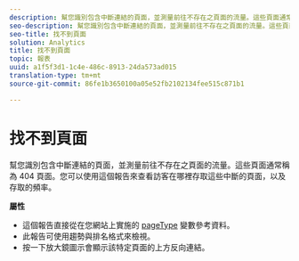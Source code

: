```yaml
---
description: 幫您識別包含中斷連結的頁面，並測量前往不存在之頁面的流量。這些頁面通常稱為 404 頁面。您可以使用這個報告來查看訪客在哪裡存取這些中斷的頁面，以及存取的頻率。
seo-description: 幫您識別包含中斷連結的頁面，並測量前往不存在之頁面的流量。這些頁面通常稱為 404 頁面。您可以使用這個報告來查看訪客在哪裡存取這些中斷的頁面，以及存取的頻率。
seo-title: 找不到頁面
solution: Analytics
title: 找不到頁面
topic: 報表
uuid: a1f5f3d1-1c4e-486c-8913-24da573ad015
translation-type: tm+mt
source-git-commit: 86fe1b3650100a05e52fb2102134fee515c871b1

---
```



# 找不到頁面

幫您識別包含中斷連結的頁面，並測量前往不存在之頁面的流量。這些頁面通常稱為 404 頁面。您可以使用這個報告來查看訪客在哪裡存取這些中斷的頁面，以及存取的頻率。

**屬性**

* 這個報告直接從在您網站上實施的 [pageType](https://marketing.adobe.com/resources/help/en_US/sc/implement/index.html?f=c_pagetype) 變數參考資料。
* 此報告可使用趨勢與排名格式來檢視。
* 按一下放大鏡圖示會顯示該特定頁面的上方反向連結。

